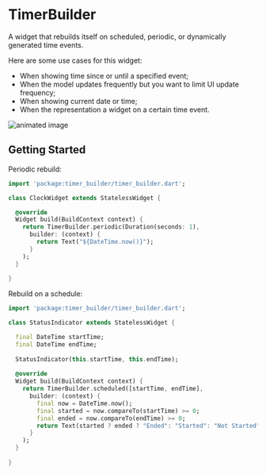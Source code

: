 # TimerBuilder

A widget that rebuilds itself on scheduled, periodic, or 
dynamically generated time events. 

Here are some use cases for this widget:
* When showing time since or until a specified event;
* When the model updates frequently but you want to limit UI update frequency;
* When showing current date or time;
* When the representation a widget on a certain time event.

![animated image](https://github.com/aryzhov/flutter-timer-builder/blob/master/doc/timer_builder_example.gif?raw=true)     

## Getting Started

Periodic rebuild:

```dart
import 'package:timer_builder/timer_builder.dart';

class ClockWidget extends StatelessWidget {

  @override
  Widget build(BuildContext context) {
    return TimerBuilder.periodic(Duration(seconds: 1),
      builder: (context) {
        return Text("${DateTime.now()}");
      }
    );
  }
  
}
```

Rebuild on a schedule:

```dart
import 'package:timer_builder/timer_builder.dart';

class StatusIndicator extends StatelessWidget {

  final DateTime startTime;
  final DateTime endTime;
  
  StatusIndicator(this.startTime, this.endTime);
  
  @override
  Widget build(BuildContext context) {
    return TimerBuilder.scheduled([startTime, endTime],
      builder: (context) {
        final now = DateTime.now();
        final started = now.compareTo(startTime) >= 0;
        final ended = now.compareTo(endTime) >= 0;
        return Text(started ? ended ? "Ended": "Started": "Not Started");
      }
    );
  }
  
}

```